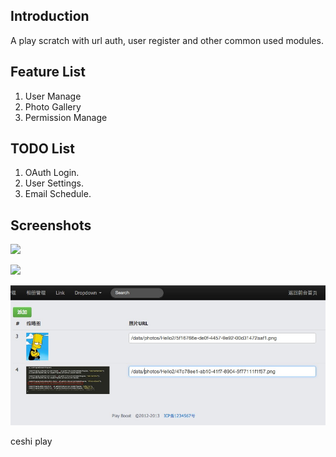 ## Introduction
A play scratch with url auth, user register and other common used modules.

## Feature List
1. User Manage
2. Photo Gallery 
3. Permission Manage

## TODO List
1. OAuth Login.
2. User Settings.
3. Email Schedule.

## Screenshots
![](1.png)

![](2.png)

![](3.png)

ceshi play